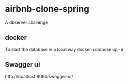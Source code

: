 # airbnb-clone-spring

A dbserver challenge

## docker

To start the database in a local way
docker-compose up -d

## Swagger ui

http://localhost:8080/swagger-ui/